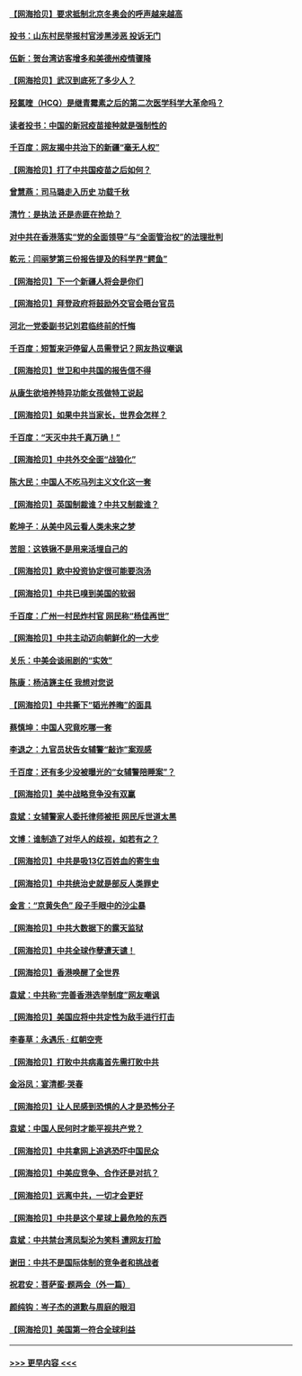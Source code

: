 #### [【网海拾贝】要求抵制北京冬奥会的呼声越来越高](../pages/nsc993/n12868962.md?t=04102301) 
#### [投书：山东村民举报村官涉黑涉恶 投诉无门](../pages/nsc993/n12869726.md?t=04102301) 
#### [伍新：贺台湾访客增多和美德州疫情骤降](../pages/nsc993/n12865651.md?t=04102301) 
#### [【网海拾贝】武汉到底死了多少人？](../pages/nsc993/n12863707.md?t=04102301) 
#### [羟氯喹（HCQ）是继青霉素之后的第二次医学科学大革命吗？](../pages/nsc993/n12638564.md?t=04102301) 
#### [读者投书：中国的新冠疫苗接种就是强制性的](../pages/nsc993/n12859932.md?t=04102301) 
#### [千百度：网友揭中共治下的新疆“毫无人权”](../pages/nsc993/n12858385.md?t=04102301) 
#### [【网海拾贝】打了中共国疫苗之后如何？](../pages/nsc993/n12857866.md?t=04102301) 
#### [曾慧燕：司马璐走入历史 功载千秋](../pages/nsc993/n12856996.md?t=04102301) 
#### [清竹：是执法 还是赤匪在抢劫？](../pages/nsc993/n12856952.md?t=04102301) 
#### [对中共在香港落实“党的全面领导”与“全面管治权”的法理批判](../pages/nsc993/n12856929.md?t=04102301) 
#### [乾元：闫丽梦第三份报告提及的科学界“鳄鱼”](../pages/nsc993/n12855985.md?t=04102301) 
#### [【网海拾贝】下一个新疆人将会是你们](../pages/nsc993/n12855864.md?t=04102301) 
#### [【网海拾贝】拜登政府将鼓励外交官会晤台官员](../pages/nsc993/n12853615.md?t=04102301) 
#### [河北一党委副书记刘君临终前的忏悔](../pages/nsc993/n12849420.md?t=04102301) 
#### [千百度：短暂来沪停留人员需登记？网友热议嘲讽](../pages/nsc993/n12853497.md?t=04102301) 
#### [【网海拾贝】世卫和中共国的报告信不得](../pages/nsc993/n12850902.md?t=04102301) 
#### [从康生欲培养特异功能女孩做特工说起](../pages/nsc993/n12849289.md?t=04102301) 
#### [【网海拾贝】如果中共当家长，世界会怎样？](../pages/nsc993/n12848436.md?t=04102301) 
#### [千百度：“天灭中共千真万确！”](../pages/nsc993/n12845659.md?t=04102301) 
#### [【网海拾贝】中共外交全面“战狼化”](../pages/nsc993/n12845607.md?t=04102301) 
#### [陈大民：中国人不吃马列主义文化这一套](../pages/nsc993/n12842496.md?t=04102301) 
#### [【网海拾贝】英国制裁谁？中共又制裁谁？](../pages/nsc993/n12840909.md?t=04102301) 
#### [乾坤子：从美中风云看人类未来之梦](../pages/nsc993/n12840590.md?t=04102301) 
#### [苦胆：这铁锹不是用来活埋自己的](../pages/nsc993/n12839512.md?t=04102301) 
#### [【网海拾贝】欧中投资协定很可能要泡汤](../pages/nsc993/n12835122.md?t=04102301) 
#### [【网海拾贝】中共已嗅到美国的软弱](../pages/nsc993/n12832411.md?t=04102301) 
#### [千百度：广州一村民炸村官 网民称“杨佳再世”](../pages/nsc993/n12832380.md?t=04102301) 
#### [【网海拾贝】中共主动迈向朝鲜化的一大步](../pages/nsc993/n12829887.md?t=04102301) 
#### [关乐：中美会谈闹剧的“实效”](../pages/nsc993/n12826698.md?t=04102301) 
#### [陈康：杨洁篪主任  我想对您说](../pages/nsc993/n12826609.md?t=04102301) 
#### [【网海拾贝】中共撕下“韬光养晦”的面具](../pages/nsc993/n12826459.md?t=04102301) 
#### [蔡慎坤：中国人究竟吃哪一套](../pages/nsc993/n12826010.md?t=04102301) 
#### [李退之：九官员状告女辅警“敲诈”案观感](../pages/nsc993/n12823984.md?t=04102301) 
#### [千百度：还有多少没被曝光的“女辅警陪睡案”？](../pages/nsc993/n12822136.md?t=04102301) 
#### [【网海拾贝】美中战略竞争没有双赢](../pages/nsc993/n12822105.md?t=04102301) 
#### [袁斌：女辅警家人委托律师被拒 网民斥世道太黑](../pages/nsc993/n12822004.md?t=04102301) 
#### [文博：谁制造了对华人的歧视，如若有之？](../pages/nsc993/n12821635.md?t=04102301) 
#### [【网海拾贝】中共是吸13亿百姓血的寄生虫](../pages/nsc993/n12819191.md?t=04102301) 
#### [【网海拾贝】中共统治史就是部反人类罪史](../pages/nsc993/n12816738.md?t=04102301) 
#### [金言：“京黄失色” 段子手眼中的沙尘暴](../pages/nsc993/n12815700.md?t=04102301) 
#### [【网海拾贝】中共大数据下的露天监狱](../pages/nsc993/n12811075.md?t=04102301) 
#### [【网海拾贝】中共全球作孽遭天谴！](../pages/nsc993/n12810258.md?t=04102301) 
#### [【网海拾贝】香港唤醒了全世界](../pages/nsc993/n12809100.md?t=04102301) 
#### [袁斌：中共称“完善香港选举制度”网友嘲讽](../pages/nsc993/n12808994.md?t=04102301) 
#### [【网海拾贝】美国应将中共定性为敌手进行打击](../pages/nsc993/n12806870.md?t=04102301) 
#### [李春草：永遇乐 · 红朝空壳](../pages/nsc993/n12805365.md?t=04102301) 
#### [【网海拾贝】打败中共病毒首先需打败中共](../pages/nsc993/n12803930.md?t=04102301) 
#### [金浴凤：宴清都‧哭春](../pages/nsc993/n12801601.md?t=04102301) 
#### [【网海拾贝】让人民感到恐惧的人才是恐怖分子](../pages/nsc993/n12799347.md?t=04102301) 
#### [袁斌：中国人民何时才能平视共产党？](../pages/nsc993/n12799306.md?t=04102301) 
#### [【网海拾贝】中共拿网上追逃恐吓中国民众](../pages/nsc993/n12796905.md?t=04102301) 
#### [【网海拾贝】中美应竞争、合作还是对抗？](../pages/nsc993/n12794675.md?t=04102301) 
#### [【网海拾贝】远离中共，一切才会更好](../pages/nsc993/n12793572.md?t=04102301) 
#### [【网海拾贝】中共是这个星球上最危险的东西](../pages/nsc993/n12791400.md?t=04102301) 
#### [袁斌：中共禁台湾凤梨沦为笑料 遭网友打脸](../pages/nsc993/n12791335.md?t=04102301) 
#### [谢田：中共不是国际体制的竞争者和挑战者](../pages/nsc993/n12791212.md?t=04102301) 
#### [祝君安：菩萨蛮·题两会（外一篇）](../pages/nsc993/n12786801.md?t=04102301) 
#### [颜纯钩：岑子杰的道歉与周庭的眼泪](../pages/nsc993/n12786775.md?t=04102301) 
#### [【网海拾贝】美国第一符合全球利益](../pages/nsc993/n12786666.md?t=04102301) 

----
#### [ >>> 更早内容 <<< ](../indexes/nsc993-earlier.md)
